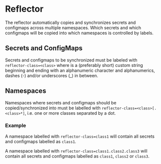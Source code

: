 # Reflector

The reflector automatically copies and synchronizes secrets and configmaps across multiple namespaces. 
Which secrets and which configmaps will be copied into which namespaces is controlled by labels.

## Secrets and ConfigMaps
Secrets and configmaps to be synchronized must be labeled with `reflector-class=<class>` where <class> is a (preferably short) custom string beginning and ending with an alphanumeric character and alphanumerics, dashes (-) and/or underscores (_) in between.

## Namespaces
Namespaces where secrets and configmaps should be copied/synchronized into must be labelled with `reflector-class=<class>[.<class>*]`, i.e. one or more classes separated by a dot.

### Example

A namespace labelled with `reflector-class=class1` will contain all secrets and configmaps labelled as `class1`.

A namespace labelled with `reflector-class=class1.class2.class3` will contain all secrets and configmaps labelled as `class1`, `class2` or `class3`.